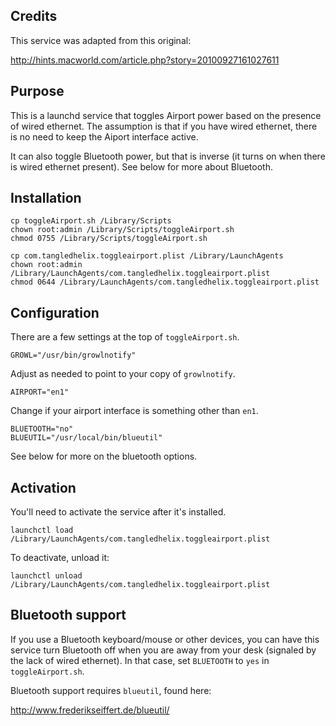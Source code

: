 Credits
-------

This service was adapted from this original:

<http://hints.macworld.com/article.php?story=20100927161027611>

Purpose
-------

This is a launchd service that toggles Airport power based on the presence of
wired ethernet. The assumption is that if you have wired ethernet, there is no
need to keep the Aiport interface active.

It can also toggle Bluetooth power, but that is inverse (it turns on when there
is wired ethernet present). See below for more about Bluetooth.

Installation
------------

	cp toggleAirport.sh /Library/Scripts
	chown root:admin /Library/Scripts/toggleAirport.sh
	chmod 0755 /Library/Scripts/toggleAirport.sh
	
	cp com.tangledhelix.toggleairport.plist /Library/LaunchAgents
	chown root:admin /Library/LaunchAgents/com.tangledhelix.toggleairport.plist
	chmod 0644 /Library/LaunchAgents/com.tangledhelix.toggleairport.plist

Configuration
-------------

There are a few settings at the top of `toggleAirport.sh`.

	GROWL="/usr/bin/growlnotify"

Adjust as needed to point to your copy of `growlnotify`.

	AIRPORT="en1"

Change if your airport interface is something other than `en1`.

	BLUETOOTH="no"
	BLUEUTIL="/usr/local/bin/blueutil"

See below for more on the bluetooth options.

Activation
----------

You'll need to activate the service after it's installed.

	launchctl load /Library/LaunchAgents/com.tangledhelix.toggleairport.plist

To deactivate, unload it:

	launchctl unload /Library/LaunchAgents/com.tangledhelix.toggleairport.plist

Bluetooth support
-----------------

If you use a Bluetooth keyboard/mouse or other devices, you can have this service
turn Bluetooth off when you are away from your desk (signaled by the lack of
wired ethernet). In that case, set `BLUETOOTH` to `yes` in `toggleAirport.sh`.

Bluetooth support requires `blueutil`, found here:

<http://www.frederikseiffert.de/blueutil/>

